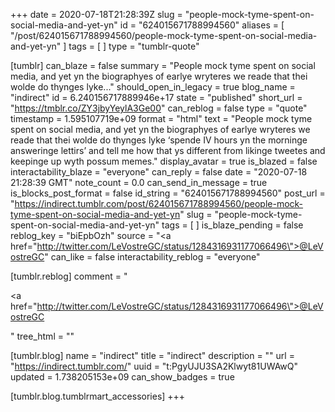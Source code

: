 +++
date = 2020-07-18T21:28:39Z
slug = "people-mock-tyme-spent-on-social-media-and-yet-yn"
id = "624015671788994560"
aliases = [ "/post/624015671788994560/people-mock-tyme-spent-on-social-media-and-yet-yn" ]
tags = [ ]
type = "tumblr-quote"

[tumblr]
can_blaze = false
summary = "People mock tyme spent on social media, and yet yn the biographyes of earlye wryteres we reade that thei wolde do thynges lyke..."
should_open_in_legacy = true
blog_name = "indirect"
id = 6.240156717889946e+17
state = "published"
short_url = "https://tmblr.co/ZY3jbyYeylA3Ge00"
can_reblog = false
type = "quote"
timestamp = 1.595107719e+09
format = "html"
text = "People mock tyme spent on social media, and yet yn the biographyes of earlye wryteres we reade that thei wolde do thynges lyke &lsquo;spende IV hours yn the morninge answeringe lettirs&rsquo; and tell me how that ys different from likinge tweetes and keepinge up wyth possum memes."
display_avatar = true
is_blazed = false
interactability_blaze = "everyone"
can_reply = false
date = "2020-07-18 21:28:39 GMT"
note_count = 0.0
can_send_in_message = true
is_blocks_post_format = false
id_string = "624015671788994560"
post_url = "https://indirect.tumblr.com/post/624015671788994560/people-mock-tyme-spent-on-social-media-and-yet-yn"
slug = "people-mock-tyme-spent-on-social-media-and-yet-yn"
tags = [ ]
is_blaze_pending = false
reblog_key = "biEpbOzh"
source = "<a href=\"http://twitter.com/LeVostreGC/status/1284316931177066496\">@LeVostreGC</a>"
can_like = false
interactability_reblog = "everyone"

[tumblr.reblog]
comment = "<p><a href=\"http://twitter.com/LeVostreGC/status/1284316931177066496\">@LeVostreGC</a></p>"
tree_html = ""

[tumblr.blog]
name = "indirect"
title = "indirect"
description = ""
url = "https://indirect.tumblr.com/"
uuid = "t:PgyUJU3SA2Klwyt81UWAwQ"
updated = 1.738205153e+09
can_show_badges = true

[tumblr.blog.tumblrmart_accessories]
+++
